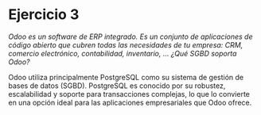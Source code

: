 # Ejercicio 3

*Odoo es un software de ERP integrado. Es un conjunto de aplicaciones de código abierto que cubren todas las necesidades de tu empresa: CRM, comercio electrónico, contabilidad, inventario, ... ¿Qué SGBD soporta Odoo?*

Odoo utiliza principalmente PostgreSQL como su sistema de gestión de bases de datos (SGBD). PostgreSQL es conocido por su robustez, escalabilidad y soporte para transacciones complejas, lo que lo convierte en una opción ideal para las aplicaciones empresariales que Odoo ofrece.
